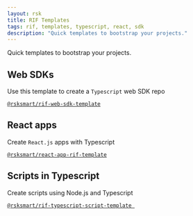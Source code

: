 ```yaml
---
layout: rsk
title: RIF Templates
tags: rif, templates, typescript, react, sdk
description: "Quick templates to bootstrap your projects."
---
```


Quick templates to bootstrap your projects.

## Web SDKs

Use this template to create a `Typescript` web SDK repo

[`@rsksmart/rif-web-sdk-template`](https://github.com/rsksmart/rif-web-sdk-template)

## React apps

Create `React.js` apps with Typescript

[`@rsksmart/react-app-rif-template`](https://github.com/rsksmart/react-app-rif-template)

## Scripts in Typescript

Create scripts using Node.js and Typescript

[`@rsksmart/rif-typescript-script-template `](https://github.com/rsksmart/rif-typescript-script-template)
